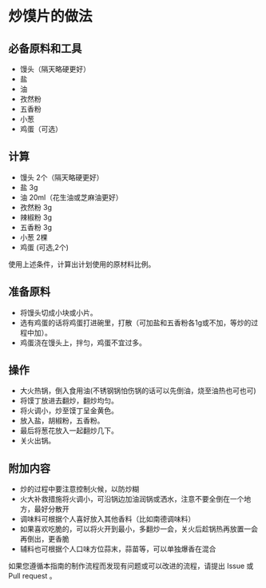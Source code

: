 <!--
 * @Author: Chris
 * @Date: 2022-02-22 19:11:44
 * @LastEditors: Chris
 * @LastEditTime: 2022-02-22 20:51:18
 * @Descripttion: **
-->
# 炒馍片的做法

## 必备原料和工具

* 馒头（隔天略硬更好）
* 盐
* 油
* 孜然粉
* 五香粉
* 小葱
* 鸡蛋（可选）

## 计算

* 馒头 2个（隔天略硬更好）
* 盐 3g
* 油 20ml（花生油或芝麻油更好）
* 孜然粉 3g
* 辣椒粉 3g
* 五香粉 3g
* 小葱 2棵
* 鸡蛋 (可选,2个)

使用上述条件，计算出计划使用的原材料比例。

## 准备原料

* 将馒头切成小块或小片。
* 选有鸡蛋的话将鸡蛋打进碗里，打散（可加盐和五香粉各1g或不加，等炒的过程中加）。
* 鸡蛋浇在馒头上，拌匀，鸡蛋不宜过多。


## 操作

* 大火热锅，倒入食用油(不锈钢锅怕伤锅的话可以先倒油，烧至油热也可也可)
* 将馍丁放进去翻炒，翻炒均匀。
* 将火调小，炒至馍丁呈金黄色。
* 放入盐，胡椒粉，五香粉。
* 最后将葱花放入一起翻炒几下。
* 关火出锅。

## 附加内容

- 炒的过程中要注意控制火候，以防炒糊
- 火大补救措施将火调小，可沿锅边加油润锅或洒水，注意不要全倒在一个地方，最好分散开
- 调味料可根据个人喜好放入其他香料（比如南德调味料）
- 如果喜欢吃脆的，可以将火开到最小，多翻炒一会，关火后趁锅热再放置一会再倒出，更香脆
- 辅料也可根据个人口味方位蒜末，蒜苗等，可以单独爆香在混合


如果您遵循本指南的制作流程而发现有问题或可以改进的流程，请提出 Issue 或 Pull request 。
